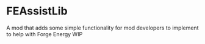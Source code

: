 # FEAssistLib
A mod that adds some simple functionality for mod developers to implement to help with Forge Energy
WIP
